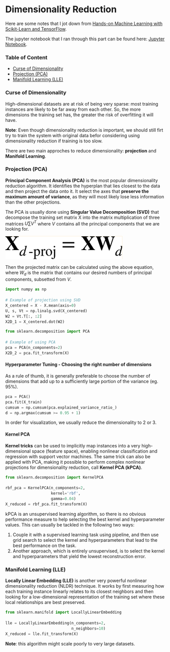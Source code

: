 # Dimensionality Reduction

Here are some notes that I jot down from [Hands-on Machine Learning with Scikit-Learn and TensorFlow](http://shop.oreilly.com/product/0636920052289.do). 

The jupyter notebook that I ran through this part can be found here: [Jupyter Notebook](dim_reduction.ipynb).

### Table of Content

- [Curse of Dimensionality](#curse_of_dimensionality)
- [Projection (PCA)](#pca)
- [Manifold Learning (LLE)](#lle)

<a name='curse_of_dimensionality'></a>

### Curse of Dimensionality

High-dimensional datasets are at risk of being very sparse: most training instances are likely to be far away from each other. So, the more dimensions the training set has, the greater the risk of overfitting it will have.

**Note**: Even though dimensionality reduction is important, we should still firt try to train the system with original data befor considering using dimensionality reduction if training is too slow.

There are two main approches to reduce dimensionality: **projection** and **Manifold Learning**.

<a name='pca'></a>

### Projection (PCA)

**Principal Component Analysis (PCA)** is the most popular dimensionality reduction algorithm. It identifies the hyperplan that lies closest to the data and then project the data onto it. It select the axes that **preserve the maximum amount of variance**, as they will most likely lose less information than the other projections.

The PCA is usually done using **Singular Value Decomposition (SVD)** that decompose the training set matrix X into the matrix multiplication of three matrices $U\sum V^T$ where $V$ contains all the principal components that we are looking for.

![eq1](eq1.png)

Then the projected matrix can be calculated using the above equation, where $W_d$ is the matrix that contains our desired numbers of principal components, subsetted from $V$.

```python
import numpy as np

# Example of projection using SVD
X_centered = X - X.mean(axis=0)
U, s, Vt = np.linalg.svd(X_centered)
W2 = Vt.T[:, :2]
X2D_1 = X_centered.dot(W2)
```

```python
from sklearn.decomposition import PCA

# Example of using PCA
pca = PCA(n_components=2)
X2D_2 = pca.fit_transform(X)
```

#### Hyperparameter Tuning - Choosing the right number of dimensions

As a rule of thumb, it is generally preferable to choose the number of dimensions that add up to a sufficiently large portion of the variance (eg. 95%). 

```python
pca = PCA()
pca.fit(X_train)
cumsum = np.cumsum(pca.explained_variance_ratio_)
d = np.argmax(cumsum >= 0.95 + 1)
```

In order for visualization, we usually reduce the dimensionality to 2 or 3.

#### Kernel PCA

**Kernel tricks** can be used to implicitly map instances into a very high-dimensional space (feature space), enabling nonlinear classification and regression with support vector machines. The same trick can also be applied with PCA, making it possible to perform complex nonlinear projections for dimensionality reduction, call **Kernel PCA (kPCA)**.

```python
from sklearn.decomposition import KernelPCA

rbf_pca = KernelPCA(n_components=2,
                    kernel='rbf',
                    gamma=0.04)
X_reduced = rbf_pca.fit_transform(X)
```

kPCA is an unsupervised learning algorithm, so there is no obvious performance measure to help selecting the best kernel and hyperparameter values. This can usually be tackled in the following two ways:

1. Couple it with a supervised learning task using pipeline, and then use grid search to select the kernel and hyperparameters that lead to the best performance on the task.
2. Another approach, which is entirely unsupervised, is to select the kernel and hyperparameters that yield the lowest reconstruction error.

<a name='lle'></a>

### Manifold Learning (LLE)

**Locally Linear Embedding (LLE)** is another very powerful nonlinear dimensionality reduction (NLDR) technique. It works by first measuring how each training instance linearly relates to its closest neighbors and then looking for a low-dimensional representation of the training set where these local relationships are best preserved.

```python
from sklearn.manifold import LocallyLinearEmbedding

lle = LocallyLinearEmbedding(n_components=2,
                             n_neighbors=10)
X_reduced = lle.fit_transform(X)
```

**Note**: this algorithm might scale poorly to very large datasets.